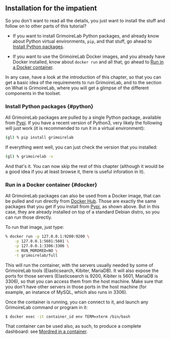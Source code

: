 ## Installation for the impatient

So you don't want to read all the details,
you just want to install the stuff and follow on
to other parts of this tutorial?

* If you want to install GrimoireLab Python packages,
and already know about Python virtual environments, `pip`,
and that stuff, go ahead to [Install Python packages](#python).

* If you want to use the GrimoireLab Docker images,
and you already have Docker installed, know about
`docker run` and all that, go ahead to [Run in a Docker container](#docker).

In any case, have a look at the introduction of this chapter,
so that you can get a basic idea of the requirements to run GrimoireLab,
and to the section on What is GrimoireLab, where you will get
a glimpse of the different components in the toolset.

### Install Python packages {#python}

All GrimoireLab packages are pulled by a single Python package,
available from [Pypi](https://pypi.org). If you have a recent version
of Python3, very likely the following will just work
(it is recommended to run it in a virtual environment):

```bash
(gl) % pip install grimoirelab
```

If everything went well, you can just check the version that you installed:

```bash
(gl) % grimoirelab -v
```

And that's it. You can now skip the rest of this chapter
(although it would be a good idea if you at least browse it,
there is useful inforation in it).

### Run in a Docker container {#docker}

All GrimoireLab packages can also be used from a Docker image, 
that can be pulled and run directly from [Docker Hub](https://hub.docker.com).
Those are exactly the same packages that you get if you install
from [Pypi](https://pypi.org), as shown above.
But in this case, they are already installed on top of a
standard Debian distro, so you can run those directly.

To run that image, just type:

```bash
% docker run -p 127.0.0.1:9200:9200 \
    -p 127.0.0.1:5601:5601 \
    -p 127.0.0.1:3306:3306 \
    -e RUN_MORDRED=NO \
    -t grimoirelab/full
```

This will run the container, with the servers usually needed by
some of GrimoireLab tools (Elasticsearch, Kibiter, MariaDB).
It will also expose the ports for those servers
(Elasticsearch is 9200, Kibiter is 5601, MariaDB is 3306),
so that you can access them from the host machine.
Make sure that you don't have other servers in those ports
in the host machine (for example, an instance of MySQL, which
also runs in 3306).

Once the container is running, you can connect to it,
and launch any GrimoireLab command or program in it:

```bash
$ docker exec -it container_id env TERM=xterm /bin/bash
```

That container can be used also, as such,
to produce a complete dashboard: see
[Mordred in a container](/mordred/mordred-in-a-container).

